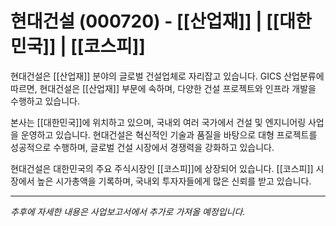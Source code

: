# 현대건설 (000720) - [[산업재]] | [[대한민국]] | [[코스피]]

현대건설은 [[산업재]] 분야의 글로벌 건설업체로 자리잡고 있습니다. GICS 산업분류에 따르면, 현대건설은 [[산업재]] 부문에 속하며, 다양한 건설 프로젝트와 인프라 개발을 수행하고 있습니다.

본사는 [[대한민국]]에 위치하고 있으며, 국내외 여러 국가에서 건설 및 엔지니어링 사업을 운영하고 있습니다. 현대건설은 혁신적인 기술과 품질을 바탕으로 대형 프로젝트를 성공적으로 수행하며, 글로벌 건설 시장에서 경쟁력을 강화하고 있습니다.

현대건설은 대한민국의 주요 주식시장인 [[코스피]]에 상장되어 있습니다. [[코스피]] 시장에서 높은 시가총액을 기록하며, 국내외 투자자들에게 많은 신뢰를 받고 있습니다.

---

*추후에 자세한 내용은 사업보고서에서 추가로 가져올 예정입니다.*